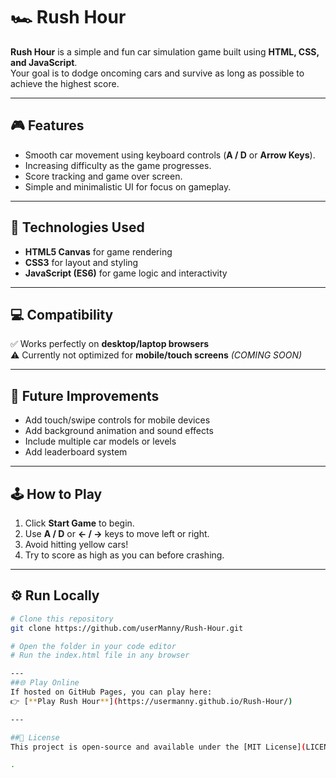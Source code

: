 # 🏎️ Rush Hour  

**Rush Hour** is a simple and fun car simulation game built using **HTML, CSS, and JavaScript**.  
Your goal is to dodge oncoming cars and survive as long as possible to achieve the highest score.  

---

## 🎮 Features  
- Smooth car movement using keyboard controls (**A / D** or **Arrow Keys**).  
- Increasing difficulty as the game progresses.  
- Score tracking and game over screen.  
- Simple and minimalistic UI for focus on gameplay.  

---

## 🧠 Technologies Used  
- **HTML5 Canvas** for game rendering  
- **CSS3** for layout and styling  
- **JavaScript (ES6)** for game logic and interactivity  

---

## 💻 Compatibility  
✅ Works perfectly on **desktop/laptop browsers**  
⚠️ Currently not optimized for **mobile/touch screens** *(COMING SOON)*  

---

## 🚀 Future Improvements  
- Add touch/swipe controls for mobile devices  
- Add background animation and sound effects  
- Include multiple car models or levels  
- Add leaderboard system  

---

## 🕹️ How to Play  
1. Click **Start Game** to begin.  
2. Use **A / D** or **← / →** keys to move left or right.  
3. Avoid hitting yellow cars!  
4. Try to score as high as you can before crashing.  

---

## ⚙️ Run Locally  
```bash
# Clone this repository
git clone https://github.com/userManny/Rush-Hour.git

# Open the folder in your code editor
# Run the index.html file in any browser

---
##🌐 Play Online
If hosted on GitHub Pages, you can play here:
👉 [**Play Rush Hour**](https://usermanny.github.io/Rush-Hour/)

---

##📜 License
This project is open-source and available under the [MIT License](LICENSE).

.
